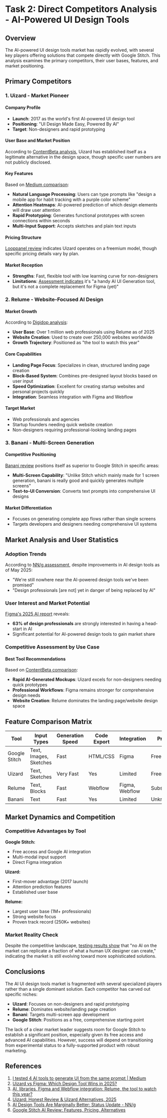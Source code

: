 # Task 2: Direct Competitors Analysis - AI-Powered UI Design Tools

## Overview

The AI-powered UI design tools market has rapidly evolved, with several key players offering solutions that compete directly with Google Stitch. This analysis examines the primary competitors, their user bases, features, and market positioning.

## Primary Competitors

### 1. Uizard - Market Pioneer

#### Company Profile
- **Launch**: 2017 as the world's first AI-powered UI design tool
- **Positioning**: "UI Design Made Easy, Powered By AI"
- **Target**: Non-designers and rapid prototyping

#### User Base and Market Position
According to [ContentBeta analysis](https://www.contentbeta.com/blog/uizard-vs-figma/), Uizard has established itself as a legitimate alternative in the design space, though specific user numbers are not publicly disclosed.

#### Key Features
Based on [Medium comparison](https://medium.com/@xinranma/i-tested-4-ai-tools-to-generate-ui-from-the-same-prompt-0d2113736cce):
- **Natural Language Processing**: Users can type prompts like "design a mobile app for habit tracking with a purple color scheme"
- **Attention Heatmaps**: AI-powered prediction of which design elements will draw user attention
- **Rapid Prototyping**: Generates functional prototypes with screen connections within seconds
- **Multi-Input Support**: Accepts sketches and plain text inputs

#### Pricing Structure
[Looppanel review](https://www.looppanel.com/blog/uizard-review-alternatives-2024) indicates Uizard operates on a freemium model, though specific pricing details vary by plan.

#### Market Reception
- **Strengths**: Fast, flexible tool with low learning curve for non-designers
- **Limitations**: [Assessment indicates](https://www.looppanel.com/blog/uizard-review-alternatives-2024) it's "a handy AI UI Generation tool, but it's not a complete replacement for Figma (yet)"

### 2. Relume - Website-Focused AI Design

#### Market Growth
According to [Digidop analysis](https://www.digidop.com/blog/relume-webdesign-future):
- **User Base**: Over 1 million web professionals using Relume as of 2025
- **Website Creation**: Used to create over 250,000 websites worldwide
- **Growth Trajectory**: Positioned as "the tool to watch this year"

#### Core Capabilities
- **Landing Page Focus**: Specializes in clean, structured landing page creation
- **Block-Based System**: Combines pre-designed layout blocks based on user input
- **Speed Optimization**: Excellent for creating startup websites and personal projects quickly
- **Integration**: Seamless integration with Figma and Webflow

#### Target Market
- Web professionals and agencies
- Startup founders needing quick website creation
- Non-designers requiring professional-looking landing pages

### 3. Banani - Multi-Screen Generation

#### Competitive Positioning
[Banani review](https://www.banani.co/blog/google-stitch-ai-review) positions itself as superior to Google Stitch in specific areas:
- **Multi-Screen Capability**: "Unlike Stitch which mainly made for 1 screen generation, banani is really good and quickly generates multiple screens"
- **Text-to-UI Conversion**: Converts text prompts into comprehensive UI designs

#### Market Differentiation
- Focuses on generating complete app flows rather than single screens
- Targets developers and designers needing comprehensive UI systems

## Market Analysis and User Statistics

### Adoption Trends
According to [NN/g assessment](https://www.nngroup.com/articles/ai-design-tools-update-2/), despite improvements in AI design tools as of May 2025:
- "We're still nowhere near the AI-powered design tools we've been promised"
- "Design professionals [are not] yet in danger of being replaced by AI"

### User Interest and Market Potential
[Figma's 2025 AI report](https://www.figma.com/reports/ai-2025/) reveals:
- **63% of design professionals** are strongly interested in having a head-start in AI
- Significant potential for AI-powered design tools to gain market share

### Competitive Assessment by Use Case

#### Best Tool Recommendations
Based on [ContentBeta comparison](https://www.contentbeta.com/blog/uizard-vs-figma/):
- **Rapid AI-Generated Mockups**: Uizard excels for non-designers needing quick prototypes
- **Professional Workflows**: Figma remains stronger for comprehensive design needs
- **Website Creation**: Relume dominates the landing page/website design space

## Feature Comparison Matrix

| Tool | Input Types | Generation Speed | Code Export | Integration | Pricing |
|------|-------------|------------------|-------------|-------------|---------|
| Google Stitch | Text, Images, Sketches | Fast | HTML/CSS | Figma | Free |
| Uizard | Text, Sketches | Very Fast | Yes | Limited | Freemium |
| Relume | Text, Blocks | Fast | Webflow | Figma, Webflow | Subscription |
| Banani | Text | Fast | Yes | Limited | Unknown |

## Market Dynamics and Competition

### Competitive Advantages by Tool

**Google Stitch:**
- Free access and Google AI integration
- Multi-modal input support
- Direct Figma integration

**Uizard:**
- First-mover advantage (2017 launch)
- Attention prediction features
- Established user base

**Relume:**
- Largest user base (1M+ professionals)
- Strong website focus
- Proven track record (250K+ websites)

### Market Reality Check
Despite the competitive landscape, [testing results show](https://medium.com/@xinranma/i-tested-4-ai-tools-to-generate-ui-from-the-same-prompt-0d2113736cce) that "no AI on the market can replicate a fraction of what a human UX designer can create," indicating the market is still evolving toward more sophisticated solutions.

## Conclusions

The AI UI design tools market is fragmented with several specialized players rather than a single dominant solution. Each competitor has carved out specific niches:

- **Uizard**: Focuses on non-designers and rapid prototyping
- **Relume**: Dominates website/landing page creation
- **Banani**: Targets multi-screen app development
- **Google Stitch**: Positions as a free, comprehensive starting point

The lack of a clear market leader suggests room for Google Stitch to establish a significant position, especially given its free access and advanced AI capabilities. However, success will depend on transitioning from experimental status to a fully-supported product with robust marketing.

## References

1. [I tested 4 AI tools to generate UI from the same prompt | Medium](https://medium.com/@xinranma/i-tested-4-ai-tools-to-generate-ui-from-the-same-prompt-0d2113736cce)
2. [Uizard vs Figma: Which Design Tool Wins in 2025?](https://www.contentbeta.com/blog/uizard-vs-figma/)
3. [AI, libraries, Figma and Webflow integration: Relume, the tool to watch this year?](https://www.digidop.com/blog/relume-webdesign-future)
4. [Uizard: Honest Review & Uizard Alternatives, 2025](https://www.looppanel.com/blog/uizard-review-alternatives-2024)
5. [AI Design Tools Are Marginally Better: Status Update - NN/g](https://www.nngroup.com/articles/ai-design-tools-update-2/)
6. [Google Stitch AI Review: Features, Pricing, Alternatives](https://www.banani.co/blog/google-stitch-ai-review/)